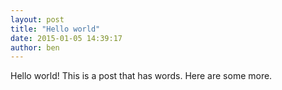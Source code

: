 ```yaml
---
layout: post
title: "Hello world"
date: 2015-01-05 14:39:17
author: ben
---
```


Hello world! This is a post that has words. Here are some more.
